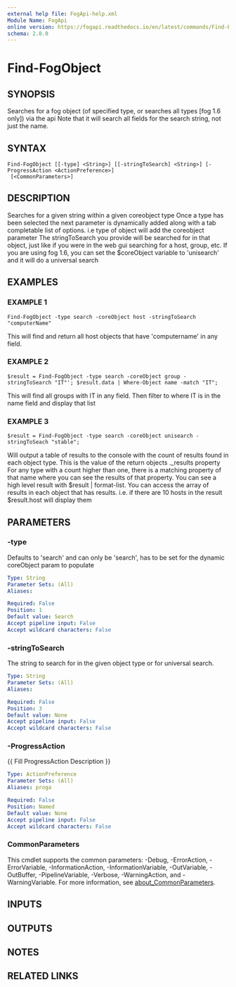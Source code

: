 ```yaml
---
external help file: FogApi-help.xml
Module Name: FogApi
online version: https://fogapi.readthedocs.io/en/latest/commands/Find-FogObject
schema: 2.0.0
---
```


# Find-FogObject

## SYNOPSIS
Searches for a fog object (of specified type, or searches all types \[fog 1.6 only\]) via the api
Note that it will search all fields for the search string, not just the name.

## SYNTAX

```
Find-FogObject [[-type] <String>] [[-stringToSearch] <String>] [-ProgressAction <ActionPreference>]
 [<CommonParameters>]
```

## DESCRIPTION
Searches for a given string within a given coreobject type
Once a type has been selected the next parameter is dynamically added along with a tab completable list of options.
i.e type of object will add the coreobject parameter 
The stringToSearch you provide will be searched for in that object, just like if you were in the web gui searching for a host, group, etc. 
If you are using fog 1.6, you can set the $coreObject variable to 'unisearch' and it will do a universal search

## EXAMPLES

### EXAMPLE 1
```
Find-FogObject -type search -coreObject host -stringToSearch "computerName"
```

This will find and return all host objects that have 'computername' in any field.

### EXAMPLE 2
```
$result = Find-FogObject -type search -coreObject group -stringToSearch "IT"'; $result.data | Where-Object name -match "IT";
```

This will find all groups with IT in any field.
Then filter to where IT is in the name field and display that list

### EXAMPLE 3
```
$result = Find-FogObject -type search -coreObject unisearch -stringToSeach "stable";
```

Will output a table of results to the console with the count of results found in each object type.
    This is the value of the return objects ._results property
For any type with a count higher than one, there is a matching property of that name where you can see the results of that property.
You can see a high level result with $result | format-list.
You can access the array of results in each object that has results.
i.e.
if there are 10 hosts in the result $result.host will display them

## PARAMETERS

### -type
Defaults to 'search' and can only be 'search', has to be set for the dynamic coreObject param to populate

```yaml
Type: String
Parameter Sets: (All)
Aliases:

Required: False
Position: 1
Default value: Search
Accept pipeline input: False
Accept wildcard characters: False
```

### -stringToSearch
The string to search for in the given object type or for universal search.

```yaml
Type: String
Parameter Sets: (All)
Aliases:

Required: False
Position: 3
Default value: None
Accept pipeline input: False
Accept wildcard characters: False
```

### -ProgressAction
{{ Fill ProgressAction Description }}

```yaml
Type: ActionPreference
Parameter Sets: (All)
Aliases: proga

Required: False
Position: Named
Default value: None
Accept pipeline input: False
Accept wildcard characters: False
```

### CommonParameters
This cmdlet supports the common parameters: -Debug, -ErrorAction, -ErrorVariable, -InformationAction, -InformationVariable, -OutVariable, -OutBuffer, -PipelineVariable, -Verbose, -WarningAction, and -WarningVariable. For more information, see [about_CommonParameters](http://go.microsoft.com/fwlink/?LinkID=113216).

## INPUTS

## OUTPUTS

## NOTES

## RELATED LINKS
